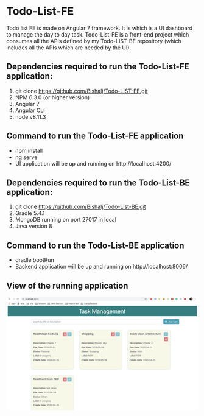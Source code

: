 # Todo-List-FE
Todo list FE is made on Angular 7 framework. It is which is a UI dashboard to manage the day to day task.
Todo-List-FE is a front-end project which consumes all the APIs defined by my Todo-LIST-BE repository (which includes all the APIs which are needed by the UI).

## Dependencies required to run the Todo-List-FE application:
1. git clone https://github.com/Bishalj/Todo-LIST-FE.git
2. NPM 6.3.0 (or higher version)
3. Angular 7
4. Angular CLI
5. node v8.11.3

## Command to run the Todo-List-FE application
- npm install
- ng serve
- UI application will be up and running on http://localhost:4200/

## Dependencies required to run the Todo-List-BE application:
1. git clone https://github.com/Bishalj/Todo-List-BE.git
2. Gradle 5.4.1
3. MongoDB running on port 27017 in local
4. Java version 8

## Command to run the Todo-List-BE application
- gradle bootRun
- Backend application will be up and running on http://localhost:8006/

## View of the running application
![alt text](https://raw.githubusercontent.com/Bishalj/Todo-LIST-FE/master/src/assets/Todo%20List.png)





